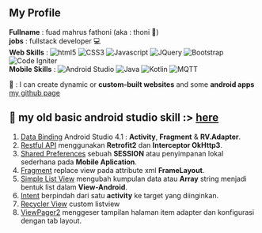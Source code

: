 ## My Profile
**Fullname** : fuad mahrus fathoni (aka : thoni 👦)  
**jobs** : fullstack developer 💻  
**Web Skills**  :
  <img alt="html5" src="https://img.shields.io/badge/-HTML5-E34F26?style=flat-square&logo=html5&logoColor=white" />
  <img alt="CSS3" src="https://img.shields.io/badge/CSS3-1572B6?style=flat-square&logo=css3&logoColor=white" />
  <img alt="Javascript" src="https://img.shields.io/badge/-javascript-f7df1c?style=flat-square&logo=javascript&logoColor=black" />
  <img alt="JQuery" src="https://img.shields.io/badge/jQuery-0769AD?style=flat-square&logo=jquery&logoColor=white" />
  <img alt="Bootstrap" src="https://img.shields.io/badge/-bootstrap-7953b3?style=flat-square&logo=javascript&logoColor=white" />
  <img alt="Code Igniter" src="https://img.shields.io/badge/codeigniter-EF4223?style=flat-square&logo=codeigniter&logoColor=white" />  
**Mobile Skills** : 
  <img alt="Android Studio" src="https://img.shields.io/badge/Android%20Studio-239b56?style=flat-square&logo=android-studio&logoColor=white" />
  <img alt="Java" src="https://img.shields.io/badge/Java-cb4335?style=flat-square&logo=openjdk&logoColor=white" />
  <img alt="Kotlin" src="https://img.shields.io/badge/Kotlin-7F52FF?style=flat-square&logo=Kotlin&logoColor=white" />
  <img alt="MQTT" src="https://img.shields.io/badge/MQTT-452661?style=flat-square&logo=mqtt&logoColor=white" />

👦 : I can create dynamic or **custom-built websites** and some **android apps**  
[my github page](https://fmhrs.github.io/public/profile)

## 📱 my old basic android studio skill :> [here](https://github.com/fmhrs/android-studio-code)
1. [Data Binding](https://github.com/fmhrs/android-studio-code/tree/master/view%20binding) Android Studio 4.1 : **Activity**, **Fragment** & **RV.Adapter**.
2. [Restful API](https://github.com/fmhrs/android-studio-code/tree/master/retrofit2%20%26%20interceptor%20okhttp3) menggunakan **Retrofit2** dan **Interceptor OkHttp3**.
3. [Shared Preferences](https://github.com/fmhrs/android-studio-code/tree/master/preferences%20helper) sebuah **SESSION**  atau penyimpanan lokal sederhana pada **Mobile Aplication**.
4. [Fragment](https://github.com/fmhrs/android-studio-code/tree/master/fragment) replace view pada attribute xml **FrameLayout**.
5. [Simple List View](https://github.com/fmhrs/android-studio-code/tree/master/simple%20list%20view) mengubah kumpulan data atau **Array** string menjadi bentuk list dalam **View-Android**.
6. [Intent](https://github.com/fmhrs/android-studio-code/tree/master/intent) berpindah dari satu **activity** ke target yang diinginkan.
7. [Recycler View](https://github.com/fmhrs/android-studio-code/tree/master/recycler%20view) custom listview
8. [ViewPager2](https://github.com/fmhrs/android-studio-code/tree/master/view%20pager%202) menggeser tampilan halaman item adapter dan konfigurasi dengan tab layout.





<!--
**fmhrs/fmhrs** is a ✨ _special_ ✨ repository because its `README.md` (this file) appears on your GitHub profile.

Here are some ideas to get you started:

- 🔭 I’m currently working on ...
- 🌱 I’m currently learning ...
- 👯 I’m looking to collaborate on ...
- 🤔 I’m looking for help with ...
- 💬 Ask me about ...
- 📫 How to reach me: ...
- 😄 Pronouns: ...
- ⚡ Fun fact: ...
-->
